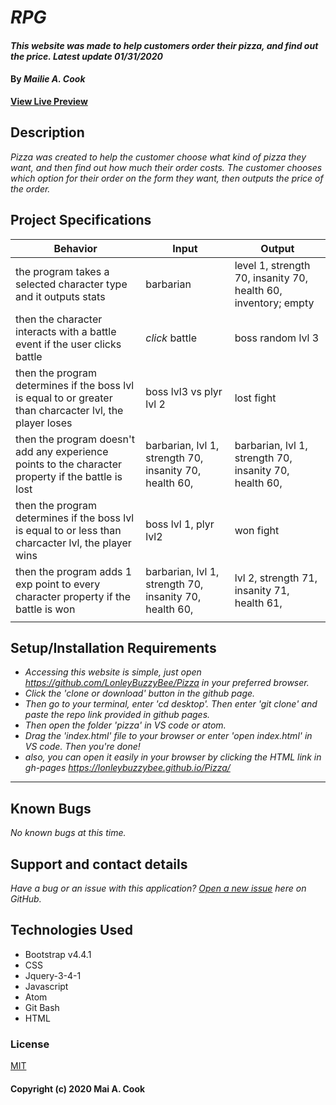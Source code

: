 # _RPG_

#### _This website was made to help customers order their pizza, and find out the price. Latest update 01/31/2020_

#### By _**Mailie A. Cook**_


**[View Live Preview]({https://lonleybuzzybee.github.io/Pizza/}/)**

## Description

_Pizza was created to help the customer choose what kind of pizza they want, and then find out how much their order costs. The customer chooses which option for their order on the form they want, then outputs the price of the order._

## Project Specifications

| Behavior | Input | Output |
|---|---|---|
|the program takes a selected character type and it outputs stats | barbarian| level 1, strength 70, insanity 70, health 60, inventory; empty|
| then the character interacts with a battle event if the user clicks battle| *click* battle| boss random lvl 3 |
| then the program determines if the boss lvl is equal to or greater than charcacter lvl, the player loses| boss lvl3 vs plyr lvl 2| lost fight|
|then the program doesn't add any experience points to the character property if the battle is lost| barbarian, lvl 1, strength 70, insanity 70, health 60,| barbarian, lvl 1, strength 70, insanity 70, health 60, |
| then the program determines if the boss lvl is equal to or less than charcacter lvl, the player wins | boss lvl 1, plyr lvl2  | won fight  |
|then the program adds 1 exp point to every character property if the battle is won| barbarian, lvl 1, strength 70, insanity 70, health 60,| lvl 2, strength 71, insanity 71, health 61,|
|   |   |   |

## Setup/Installation Requirements

* _Accessing this website is simple, just open https://github.com/LonleyBuzzyBee/Pizza in your preferred browser._
* _Click the 'clone or download' button in the github page._
* _Then go to your terminal, enter 'cd desktop'. Then enter 'git clone' and paste the repo link provided in github pages._
* _Then open the folder 'pizza' in VS code or atom._
* _Drag the 'index.html' file to your browser or enter 'open index.html' in VS code. Then you're done!_
* _also, you can open it easily in your browser by clicking the HTML link in gh-pages https://lonleybuzzybee.github.io/Pizza/_
---

## Known Bugs

_No known bugs at this time._

## Support and contact details

_Have a bug or an issue with this application? [Open a new issue](https://github.com/LonleyBuzzyBee/Pizza/issues{repo-name}/issues) here on GitHub._

## Technologies Used

* Bootstrap v4.4.1
* CSS
* Jquery-3-4-1
* Javascript
* Atom
* Git Bash
* HTML

### License

[MIT](https://choosealicense.com/licenses/mit/)
#### Copyright (c) 2020 Mai A. Cook
